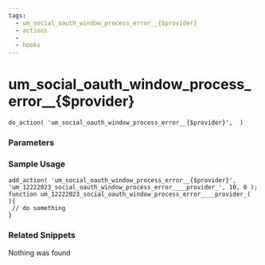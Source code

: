 ```yaml
---
tags: 
  - um_social_oauth_window_process_error__{$provider}
  - actions
  - 
  - hooks
---
```

# um\_social\_oauth\_window\_process\_error\_\_{$provider}

``` php:no-line-numbers
do_action( 'um_social_oauth_window_process_error__{$provider}',  )
```
<div class='hook-sep'></div>

### Parameters

<div class='hook-sep'></div>



### Sample Usage

``` php:no-line-numbers
add_action( 'um_social_oauth_window_process_error__{$provider}', 'um_12222023_social_oauth_window_process_error____provider_', 10, 0 );
function um_12222023_social_oauth_window_process_error____provider_(  ){
 // do something
}
```
<div class='hook-sep'></div>



### Related Snippets

Nothing was found

